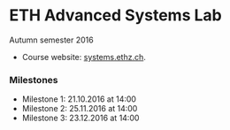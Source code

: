 # ETH Advanced Systems Lab
Autumn semester 2016

* Course website: [systems.ethz.ch](http://www.systems.ethz.ch/courses/fall2016/asl).


### Milestones
* Milestone 1: 21.10.2016 at 14:00
* Milestone 2: 25.11.2016 at 14:00
* Milestone 3: 23.12.2016 at 14:00